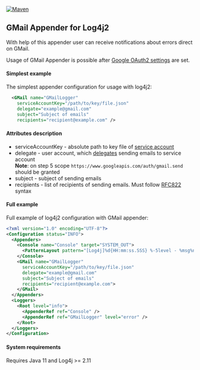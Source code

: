 [![Maven](https://img.shields.io/maven-central/v/eu.eureka-bpo.log4j2/gmail-appender.svg)](https://repo.maven.apache.org/maven2/eu/eureka-bpo/log4j2/gmail-appender/)

## GMail Appender for Log4j2

With help of this appender user can receive notifications about errors direct on GMail.

Usage of GMail Appender is possible after [Google OAuth2 settings](https://developers.google.com/identity/protocols/oauth2/service-account) are set.

#### Simplest example

The simplest appender configuration for usage with log4j2:

```xml
  <GMail name="GMailLogger"
    serviceAccountKey="/path/to/key/file.json"
    delegate="example@gmail.com"
    subject="Subject of emails"
    recipients="recipient@example.com" />
```

#### Attributes description

* serviceAccountKey - absolute path to key file of [service account](https://cloud.google.com/iam/docs/service-account-overview)
* delegate - user account, which [delegates](https://developers.google.com/identity/protocols/oauth2/service-account#delegatingauthority) sending emails to service account<br/>__Note__: on step 5 scope `https://www.googleapis.com/auth/gmail.send` should be granted
* subject - subject of sending emails
* recipients - list of recipients of sending emails. Must follow [RFC822](https://datatracker.ietf.org/doc/html/rfc822) syntax

#### Full example

Full example of log4j2 configuration with GMail appender:

```xml
<?xml version="1.0" encoding="UTF-8"?>
<Configuration status="INFO">
  <Appenders>
    <Console name="Console" target="SYSTEM_OUT">
      <PatternLayout pattern="[Log4j]%d{HH:mm:ss.SSS} %-5level - %msg%n" />
    </Console>
    <GMail name="GMailLogger"
      serviceAccountKey="/path/to/key/file.json"
      delegate="example@gmail.com"
      subject="Subject of emails"
      recipients="recipient@example.com">
    </GMail>
  </Appenders>
  <Loggers>
    <Root level="info">
      <AppenderRef ref="Console" />
      <AppenderRef ref="GMailLogger" level="error" />
    </Root>
  </Loggers>
</Configuration>
```

#### System requirements

Requires Java 11 and Log4j >= 2.11
